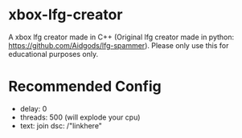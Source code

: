 # xbox-lfg-creator
A xbox lfg creator made in C++ (Original lfg creator made in python: https://github.com/Aidgods/lfg-spammer). Please only use this for educational purposes only.
# Recommended Config
- delay: 0
- threads: 500 (will explode your cpu)
- text: join dsc: /"linkhere"